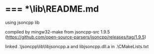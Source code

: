 ===
*\lib\README.md
===

using jsoncpp lib

compiled by mingw32-make from jsoncpp-src 1.9.5 (https://github.com/open-source-parsers/jsoncpp/releases/tag/1.9.5)

linked .\jsoncpp\lib\libjsoncpp.a and libjsoncpp.dll.a in .\CMakeLists.txt